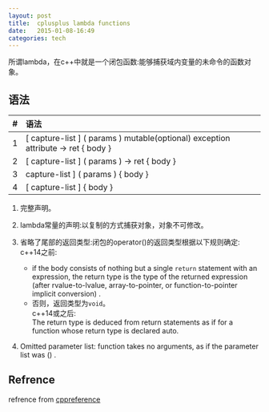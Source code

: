 ```yaml
---
layout: post
title:  cplusplus lambda functions
date:   2015-01-08-16:49  
categories: tech
---  
```



所谓lambda，在c++中就是一个闭包函数:能够捕获域内变量的未命令的函数对象。

## 语法  

|#|语法|  
|:--|:--|  
|1|[ capture-list ] ( params ) mutable(optional) exception attribute -> ret { body }|
|2|[ capture-list ] ( params ) -> ret { body } |
|3| capture-list ] ( params ) { body } |
|4|[ capture-list ] { body } |

1. 完整声明。  

2.	lambda常量的声明:以复制的方式捕获对象，对象不可修改。  

3.	省略了尾部的返回类型:闭包的operator()的返回类型根据以下规则确定:  
			 c++14之前:  
      * if the body consists of nothing but a single `return` statement with an expression, the return type is the type of the returned expression (after rvalue-to-lvalue, array-to-pointer, or function-to-pointer implicit conversion) .  
      * 否则，返回类型为`void`。  
c++14或之后:  
			 The return type is deduced from return statements as if for a function whose return type is declared auto. 

4.	Omitted parameter list: function takes no arguments, as if the parameter list was () .


## Refrence  

refrence from [cppreference](http://en.cppreference.com/w/cpp/language/lambda)  
